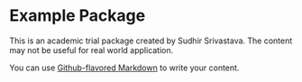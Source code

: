 # Example Package

This is an academic trial package created by Sudhir Srivastava. The content may not be useful for real world application.

You can use
[Github-flavored Markdown](https://guides.github.com/features/mastering-markdown/)
to write your content.